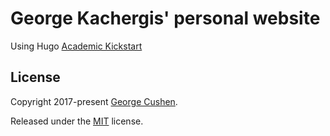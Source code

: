 # George Kachergis' personal website

Using Hugo [Academic Kickstart](https://sourcethemes.com/academic/)


## License

Copyright 2017-present [George Cushen](https://georgecushen.com).

Released under the [MIT](https://github.com/sourcethemes/academic-kickstart/blob/master/LICENSE.md) license.
